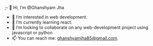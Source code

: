;- 👋 Hi, I’m @Ghanshyam Jha
- 👀 I’m interested in web development.
- 🌱 I’m currently learning react.
- 💞️ I’m looking to collaborate on any web-development project using javascript or python 
- 📫 You can reach me: ghanshyamjha85@gmail.com.

<!---
Ghanshyamjha85/Ghanshyamjha85 is a ✨ special ✨ repository because its `README.md` (this file) appears on your GitHub profile.
You can click the Preview link to take a look at your changes.
--->
